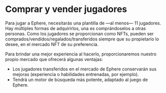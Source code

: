 # Comprar y vender jugadores

Para jugar a Ephere, necesitarás una plantilla de —al menos— 11 jugadores. Hay múltiples formas de adquirirlos, una es comprándoselos a otras personas. Como los jugadores se proporcionan como NFTs, pueden ser comprados/vendidos/regalados/transferidos siempre que su propietario lo desee, en el mercado NFT de su preferencia.

Para brindar una mejor experiencia al hacerlo, proporcionaremos nuestro propio mercado que ofrecerá algunas ventajas:

* Los jugadores transferidos en el mercado de Ephere conservarán sus mejoras (experiencia o habilidades entrenadas, por ejemplo).
* Tendrá un motor de búsqueda más potente, adaptado al juego de Ephere.
